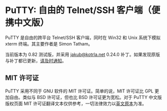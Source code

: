 # PuTTY: 自由的 Telnet/SSH 客户端（便携中文版）

PuTTY 是自由的跨平台 Telnet/SSH 客户端，同时在 Win32 和 Unix 系统下模拟 xterm 终端。其主要作者是 Simon Tatham。

当前版本为 0.82 测试版，并采用 [jakub@kotrla.net](https://jakub.kotrla.net/putty/) 0.24.0 补丁。如果发现原版与补丁都已更新，[请及时通知](https://github.com/larryli/Portable-PuTTY/issues/new)。


## MIT 许可证

PuTTY 采用不同于 GNU 软件的 MIT 许可证。简单的说，MIT 许可证比 GPL 更加自由。类似与 BSD 许可证，但也比 BSD 许可证更为宽松。对于 PuTTY 中文版版权页面 MIT 许可证翻译文本仅供参考，一切法律效力以[英文原本](http://www.chiark.greenend.org.uk/~sgtatham/putty/licence.html)为准。
